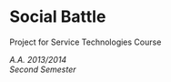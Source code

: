 Social Battle
======

Project for Service Technologies Course 
 
_A.A. 2013/2014_  
_Second Semester_
